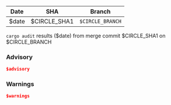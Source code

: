 | Date | SHA | Branch|
|------|-------------|---|
|$date|$CIRCLE_SHA1|`$CIRCLE_BRANCH`|

`cargo audit` results ($date) from merge commit $CIRCLE_SHA1 on $CIRCLE_BRANCH

### Advisory

```json
$advisory
```

### Warnings

```json
$warnings
```